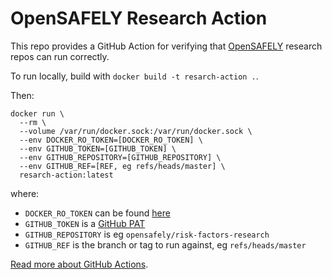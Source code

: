 # OpenSAFELY Research Action

This repo provides a GitHub Action for verifying that [OpenSAFELY](https://docs.opensafely.org/) research repos can run correctly.

To run locally, build with `docker build -t resarch-action .`.

Then:

```
docker run \
  --rm \
  --volume /var/run/docker.sock:/var/run/docker.sock \
  --env DOCKER_RO_TOKEN=[DOCKER_RO_TOKEN] \
  --env GITHUB_TOKEN=[GITHUB_TOKEN] \
  --env GITHUB_REPOSITORY=[GITHUB_REPOSITORY] \
  --env GITHUB_REF=[REF, eg refs/heads/master] \
  resarch-action:latest
```

where:

* `DOCKER_RO_TOKEN` can be found [here](https://github.com/opensafely/server-instructions/blob/master/docs/Server-side%20how-to.md#log-in-to-docker)
* `GITHUB_TOKEN` is a [GitHub PAT](https://github.com/settings/tokens)
* `GITHUB_REPOSITORY` is eg `opensafely/risk-factors-research`
* `GITHUB_REF` is the branch or tag to run against, eg `refs/heads/master`

[Read more about GitHub Actions](https://docs.github.com/en/actions/creating-actions/creating-a-docker-container-action).
